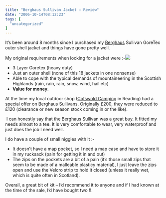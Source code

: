 ```yaml
---
title: "Berghaus Sullivan Jacket – Review"
date: "2006-10-14T08:12:23"
tags: [
  "uncategorized"
]
---
```

It’s been around 8 months since I purchased my [Berghaus](http://www.berghaus.com/) Sullivan GoreTex outer shell jacket and things have gone pretty well.

My original requirements when looking for a jacket were :-[![](sullivan_small_thumb%5B1%5D.jpg)](https://kapie.com/content/binary/sullivan_large.jpg)

-   3 Layer Goretex (heavy duty)
-   Just an outer shell (none of this 18 jackets in one nonsense)
-   Able to cope with the typical demands of mountaineering in the Scottish Highlands (rain, rain, rain, snow, wind, hail etc)
-   **Value for money**.

At the time my local outdoor shop ([Cotswold Camping](http://www.cotswold-outdoor.com) in Reading) had a special offer on Berghaus Sullivans. Originally £200, they were reduced to £120 (clearance or new season stock coming in or the like).

 I can honestly say that the Berghaus Sullivan was a great buy. It fitted my needs almost to a tee. It is very comfortable to wear, very waterproof and just does the job I need well.

I do have a couple of small niggles with it :-

-   It doesn’t have a map pocket, so I need a map case and have to store it in my rucksack (pain for getting it in and out)
-   The zips on the pockets are a bit of a pain (it’s those small zips that seem to be made of a malleable plasticy material), I just leave the zips open and use the Velcro strip to hold it closed (unless it really wet, which is quite often in Scotland).

Overall, a great bit of kit – I’d recommend it to anyone and if I had known at the time of the sale, I’d have bought two !!.